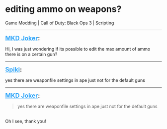 # editing ammo on weapons?
Game Modding | Call of Duty: Black Ops 3 | Scripting

---
<strong style="font-size: 1.4em;"><span style="text-decoration: underline;text-decoration-color: #34a7f9;"><span style="color:#34a7f9;">MKD Joker</span></span>:</strong>

<p>Hi, I was just wondering if its possible to edit the max amount of ammo there is on a certain gun?</p>

---
<strong style="font-size: 1.4em;"><span style="text-decoration: underline;text-decoration-color: #34a7f9;"><span style="color:#34a7f9;">Spiki</span></span>:</strong>

<p>yes there are weaponfile settings in ape just not for the default guns</p>

---
<strong style="font-size: 1.4em;"><span style="text-decoration: underline;text-decoration-color: #34a7f9;"><span style="color:#34a7f9;">MKD Joker</span></span>:</strong>

<p><blockquote>yes there are weaponfile settings in ape just not for the default guns<br /></blockquote><br />Oh I see, thank you!</p>
